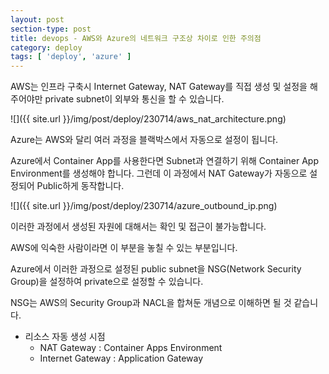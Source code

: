 ```yaml
---
layout: post
section-type: post
title: devops - AWS와 Azure의 네트워크 구조상 차이로 인한 주의점
category: deploy
tags: [ 'deploy', 'azure' ]
---
```


AWS는 인프라 구축시 Internet Gateway, NAT Gateway를 직접 생성 및 설정을 해주어야만  private subnet이 외부와 통신을 할 수 있습니다.

![]({{ site.url }}/img/post/deploy/230714/aws_nat_architecture.png)

Azure는 AWS와 달리 여러 과정을 블랙박스에서 자동으로 설정이 됩니다.

Azure에서 Container App를 사용한다면 Subnet과 연결하기 위해 Container App Environment를 생성해야 합니다.
그런데 이 과정에서 NAT Gateway가 자동으로 설정되어 Public하게 동작합니다.

![]({{ site.url }}/img/post/deploy/230714/azure_outbound_ip.png)

이러한 과정에서 생성된 자원에 대해서는 확인 및 접근이 불가능합니다.

AWS에 익숙한 사람이라면 이 부분을 놓칠 수 있는 부분입니다.

Azure에서 이러한 과정으로 설정된 public subnet을 NSG(Network Security Group)을 설정하여 private으로 설정할 수 있습니다.

NSG는 AWS의 Security Group과 NACL을 합쳐둔 개념으로 이해하면 될 것 같습니다.

- 리소스 자동 생성 시점
	- NAT Gateway : Container Apps Environment
	- Internet Gateway : Application Gateway
